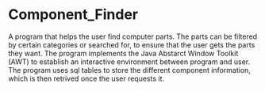 # Component_Finder
A program that helps the user find computer parts. The parts can be filtered by certain categories or searched for, to ensure that the user gets the parts they want. The program implements the Java Abstarct Window Toolkit (AWT) to establish an interactive environment between program and user. The program uses sql tables to store the different component information, which is then retrived once the user requests it.
